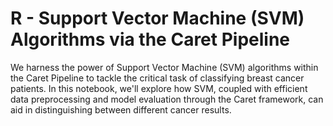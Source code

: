 # R - Support Vector Machine (SVM) Algorithms via the Caret Pipeline

We harness the power of Support Vector Machine (SVM) algorithms within the Caret 
Pipeline to tackle the critical task of classifying breast cancer patients. In this 
notebook, we'll explore how SVM, coupled with efficient data preprocessing and model 
evaluation through the Caret framework, can aid in distinguishing between different
cancer results.
